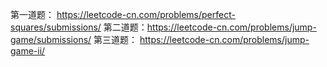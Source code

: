 第一道题： https://leetcode-cn.com/problems/perfect-squares/submissions/
第二道题：https://leetcode-cn.com/problems/jump-game/submissions/
第三道题： https://leetcode-cn.com/problems/jump-game-ii/